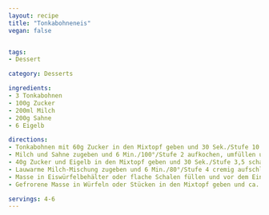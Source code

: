 ```yaml
---
layout: recipe
title: "Tonkabohneneis"
vegan: false


tags:
- Dessert

category: Desserts

ingredients:
- 3 Tonkabohnen
- 100g Zucker
- 200ml Milch
- 200g Sahne
- 6 Eigelb

directions:
- Tonkabohnen mit 60g Zucker in den Mixtopf geben und 30 Sek./Stufe 10 pulverisieren.
- Milch und Sahne zugeben und 6 Min./100°/Stufe 2 aufkochen, umfüllen und 15 Minuten abkühlen lassen.
- 40g Zucker und Eigelb in den Mixtopf geben und 30 Sek./Stufe 3,5 schaumig rühren.
- Lauwarme Milch-Mischung zugeben und 6 Min./80°/Stufe 4 cremig aufschlagen.
- Masse in Eiswürfelbehälter oder flache Schalen füllen und vor dem Einfrieren auf Zimmertemperatur abkühlen lassen. Mehrere Stunden - am besten über Nacht - gefrieren lassen.
- Gefrorene Masse in Würfeln oder Stücken in den Mixtopf geben und ca. 10 Sek./Stufe 7 cremig rühren, mit einem Eisportionierer Bällchen formen und servieren.

servings: 4-6
---
```

